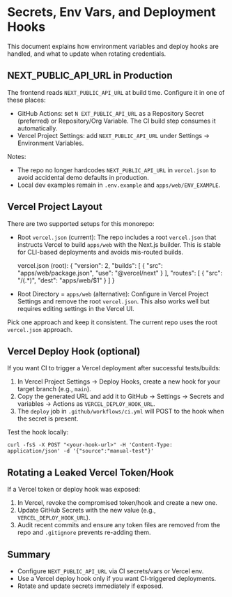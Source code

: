 # Secrets, Env Vars, and Deployment Hooks

This document explains how environment variables and deploy hooks are handled, and what to update when rotating credentials.

## NEXT_PUBLIC_API_URL in Production

The frontend reads `NEXT_PUBLIC_API_URL` at build time. Configure it in one of these places:

- GitHub Actions: set `N
EXT_PUBLIC_API_URL` as a Repository Secret (preferred) or Repository/Org Variable. The CI build step consumes it automatically.
- Vercel Project Settings: add `NEXT_PUBLIC_API_URL` under Settings → Environment Variables.

Notes:
- The repo no longer hardcodes `NEXT_PUBLIC_API_URL` in `vercel.json` to avoid accidental demo defaults in production.
- Local dev examples remain in `.env.example` and `apps/web/ENV_EXAMPLE`.

## Vercel Project Layout

There are two supported setups for this monorepo:

- Root `vercel.json` (current): The repo includes a root `vercel.json` that instructs Vercel to build `apps/web` with the Next.js builder. This is stable for CLI-based deployments and avoids mis-routed builds.

  vercel.json (root):
  {
    "version": 2,
    "builds": [ { "src": "apps/web/package.json", "use": "@vercel/next" } ],
    "routes": [ { "src": "/(.*)", "dest": "apps/web/$1" } ]
  }

- Root Directory = `apps/web` (alternative): Configure in Vercel Project Settings and remove the root `vercel.json`. This also works well but requires editing settings in the Vercel UI.

Pick one approach and keep it consistent. The current repo uses the root `vercel.json` approach.

## Vercel Deploy Hook (optional)

If you want CI to trigger a Vercel deployment after successful tests/builds:

1) In Vercel Project Settings → Deploy Hooks, create a new hook for your target branch (e.g., `main`).
2) Copy the generated URL and add it to GitHub → Settings → Secrets and variables → Actions as `VERCEL_DEPLOY_HOOK_URL`.
3) The `deploy` job in `.github/workflows/ci.yml` will POST to the hook when the secret is present.

Test the hook locally:

```
curl -fsS -X POST "<your-hook-url>" -H 'Content-Type: application/json' -d '{"source":"manual-test"}'
```

## Rotating a Leaked Vercel Token/Hook

If a Vercel token or deploy hook was exposed:

1) In Vercel, revoke the compromised token/hook and create a new one.
2) Update GitHub Secrets with the new value (e.g., `VERCEL_DEPLOY_HOOK_URL`).
3) Audit recent commits and ensure any token files are removed from the repo and `.gitignore` prevents re-adding them.

## Summary

- Configure `NEXT_PUBLIC_API_URL` via CI secrets/vars or Vercel env.
- Use a Vercel deploy hook only if you want CI-triggered deployments.
- Rotate and update secrets immediately if exposed.
